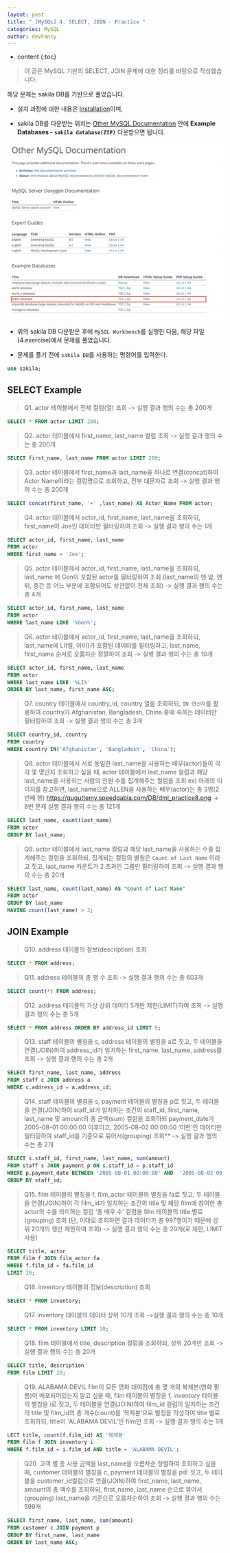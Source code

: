 ```yaml
---
layout: post
title: " [MySQL] 4. SELECT, JOIN - Practice "
categories: MySQL
author: devFancy
---
```

* content
{:toc}

> 이 글은 MySQL 기반의 SELECT, JOIN 문제에 대한 정리를 바탕으로 작성했습니다.

해당 문제는 sakila DB를 기반으로 풀었습니다.

* 설치 과정에 대한 내용은 [Installation](https://dev.mysql.com/doc/sakila/en/sakila-installation.html)이며,

* sakila DB를 다운받는 위치는 [Other MySQL Documentation](https://dev.mysql.com/doc/index-other.html) 안에 **Example Databases - `sakila database(ZIP)`** 다운받으면 됩니다.

![](/assets/img/mysql/mysql-practice.png)

* 위의 sakila DB 다운받은 후에 `MySQL Workbench`를 실행한 다음, 해당 파일(4.exercise)에서 문제를 풀었습니다.

* 문제를 풀기 전에 `sakila DB`를 사용하는 명령어를 입력한다.

```sql
use sakila;
```

## SELECT Example

> Q1. actor 테이블에서 전체 컬럼(열) 조회 -> 실행 결과 행의 수는 총 200개

```sql
SELECT * FROM actor LIMIT 200;
```

> Q2. actor 테이블에서 first_name, last_name 컬럼 조회 -> 실행 결과 행의 수는 총 200개

```sql
SELECT first_name, last_name FROM actor LIMIT 200;
```

> Q3. actor 테이블에서 first_name과 last_name을 하나로 연결(concat)하여 Actor Name이라는 컬럼명으로 조회하고, 전부 대문자로 조회 -> 실행 결과 행의 수는 총 200개

```sql
SELECT concat(first_name, '+' ,last_name) AS Actor_Name FROM actor;
```

> Q4. actor 테이블에서 actor_id, first_name, last_name을 조회하되, first_name이 Joe인 데이터만 필터링하여 조회 -> 실행 결과 행의 수는 1개

```sql
SELECT actor_id, first_name, last_name
FROM actor
WHERE first_name = 'Joe';
```

> Q5. actor 테이블에서 actor_id, first_name, last_name을 조회하되, last_name 에 Gen이 포함된 actor를 필터링하여 조회
(last_name의 맨 앞, 맨 뒤, 중간 등 어느 부분에 포함되어도 상관없이 전체 조회)
-> 실행 결과 행의 수는 총 4개

```sql
SELECT actor_id, first_name, last_name
FROM actor
WHERE last_name LIKE '%Gen%';
```

> Q6. actor 테이블에서 actor_id, first_name, last_name을 조회하되,
last_name에 LI(엘, 아이)가 포함된 데이터를 필터링하고, 
last_name, first_name 순서로 오름차순 정렬하여 조회
-> 실행 결과 행의 수는 총 10개

```sql
SELECT actor_id, first_name, last_name
FROM actor
WHERE last_name LIKE '%LI%'
ORDER BY last_name, first_name ASC;
```

> Q7. country 테이블에서 country_id, country 열을 조회하되, 
`IN 연산자`를 활용하여 country가 Afghanistan, Bangladesh, China 중에 속하는 데이터만 필터링하여 조회
-> 실행 결과 행의 수는 총 3개

```sql
SELECT country_id, country
FROM country
WHERE country IN('Afghanistan', 'Bangladesh', 'China');
```

> Q8. actor 테이블에서 서로 동일한 last_name을 사용하는 배우(actor)들이 각각 몇 명인지 조회하고 싶을 때,
actor 테이블에서 last_name 컬럼과 해당 last_name을 사용하는 사람의 인원 수를 집계해주는 컬럼을 조회
ex) 아래의 이미지를 참고하면, last_name으로 ALLEN을 사용하는 배우(actor)는 총 3명(2번째 행)
https://guguttemy.speedgabia.com/DB/dml_practice8.png
-> 8번 문제 실행 결과 행의 수는 총 121개

```sql
SELECT last_name, count(last_name)
FROM actor
GROUP BY last_name;
```

> Q9. actor 테이블에서 last_name 컬럼과 해당 last_name을 사용하는 수를 집계해주는 컬럼을 조회하되, 
집계되는 컬럼의 별칭은 `Count of Last Name` 이라고 짓고, last_name 카운트가 2 초과인 그룹만 필터링하여 조회
-> 실행 결과 행의 수는 총 20개

```sql
SELECT last_name, count(last_name) AS "Count of Last Name"
FROM actor
GROUP BY last_name
HAVING count(last_name) > 2;
```

## JOIN Example

> Q10. address 테이블의 정보(description) 조회

```sql
SELECT * FROM address;
```

> Q11. address 테이블의 총 행 수 조회 -> 실행 결과 행의 수는 총 603개

```sql
SELECT count(*) FROM address;
```

> Q12. address 테이블의 가상 상위 데이터 5개만 제한(LIMIT)하여 조회 -> 실행 결과 행의 수는 총 5개

```sql
SELECT * FROM address ORDER BY address_id LIMIT 5;
```

> Q13. staff 테이블의 별칭을 s, address 테이블의 별칭을 a로 짓고, 두 테이블을 연결(JOIN)하여 address_id가 일치하는 first_name, last_name, address를 조회
-> 실행 결과 행의 수는 총 2개

```sql
SELECT first_name, last_name, address
FROM staff c JOIN address a
WHERE c.address_id = a.address_id;
```

> Q14. staff 테이블의 별칭을 s, payment 테이블의 별칭을 p로 짓고, 두 테이블을 연결(JOIN)하여 staff_id가 일치하는 조건의 staff_id, first_name, last_name 및 amount의 총 금액(sum) 컬럼을 조회하되 
payment_date가 2005-08-01 00:00:00 이후이고, 2005-08-02 00:00:00 ‘미만’인 데이터만 필터링하여 staff_id를 기준으로 묶어서(grouping) 조회**
-> 실행 결과 행의 수는 총 2개

```sql
SELECT s.staff_id, first_name, last_name, sum(amount)
FROM staff s JOIN payment p ON s.staff_id = p.staff_id
WHERE p.payment_date BETWEEN '2005-08-01 00:00:00' AND  '2005-08-02 00:00:00'
GROUP BY staff_id;
```

> Q15. film 테이블의 별칭을 f, film_actor 테이블의 별칭을 fa로 짓고, 
두 테이블을 연결(JOIN)하여 각 film_id가 일치하는 조건의 title 및 해당 film에 참여한 총 actor의 수를 의미하는 컬럼 ‘총 배우 수’ 컬럼을 film 테이블의 title 별로(grouping) 조회
(단, 이대로 조회하면 결과 데이터가 총 997행이기 때문에 상위 20개의 행만 제한하여 조회)
-> 실행 결과 행의 수는 총 20개(로 제한, LIMIT 사용)

```sql
SELECT title, actor
FROM film f JOIN film_actor fa
WHERE f.film_id = fa.film_id
LIMIT 20;
```

> Q16. inventory 테이블의 정보(description) 조회

```sql
SELECT * FROM inventory;
```

> Q17. inventory 테이블의 데이터 상위 10개 조회 ->실행 결과 행의 수는 총 10개

```sql
SELECT * FROM inventory LIMIT 10;
```

> Q18. film 테이블에서 title, description 컬럼을 조회하되, 상위 20개만 조회 -> 실행 결과 행의 수는 총 20개

```sql
SELECT title, description
FROM film LIMIT 20;
```

> Q19. ALABAMA DEVIL film이 모든 영화 대여점에 총 몇 개의 복제본(영화 필름)이 배포되어있는지 알고 싶을 때,
film 테이블의 별칭을 f, inventory 테이블의 별칭을 i로 짓고,
두 테이블을 연결(JOIN)하여 film_id 컬럼이 일치하는 조건의 title 및
film_id의 총 개수(count)를 ‘복제본’으로 별칭을 작성하여 title 별로 조회하되,
title이 ‘ALABAMA DEVIL’인 film만 조회 
-> 실행 결과 행의 수는 1개

```sql
LECT title, count(f.film_id) AS '복제본'
FROM film f JOIN inventory i
WHERE f.film_id = i.film_id AND title = 'ALABAMA DEVIL';
```

> Q20. 고객 별 총 사용 금액을 last_name을 오름차순 정렬하여 조회하고 싶을 때,
customer 테이블의 별칭을 c, payment 테이블의 별칭을 p로 짓고,
두 테이블을 customer_id컬럼으로 연결(JOIN)하여 first_name, last_name, amount의 총 액수를 조회하되,
first_name, last_name 순으로 묶어서(grouping) last_name을 기준으로 오름차순하여 조회
-> 실행 결과 행의 수는 599개

```sql
SELECT first_name, last_name, sum(amount)
FROM customer c JOIN payment p
GROUP BY first_name, last_name
ORDER BY last_name ASC;
```
